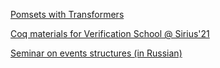 [Pomsets with Transformers](https://weakmemory.github.io/pwt)

[Coq materials for Verification School @ Sirius'21](https://weakmemory.github.io/coq-sirius21)

[Seminar on events structures (in Russian)](https://weakmemory.github.io/seminar-event-struct)
